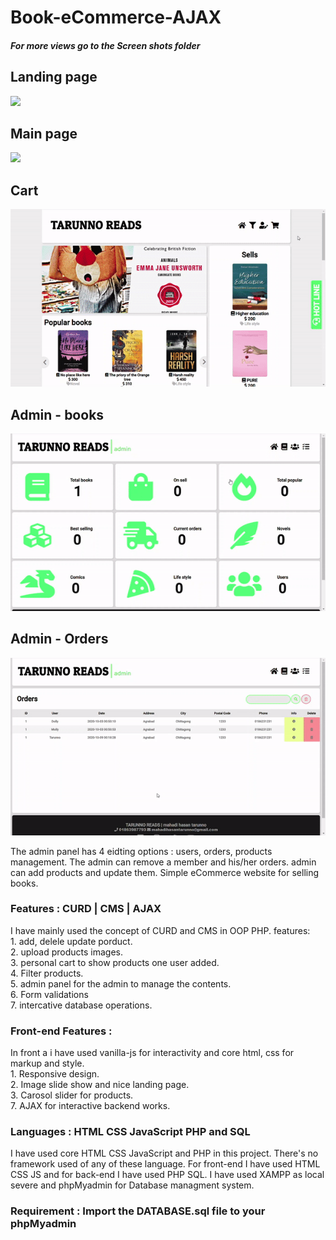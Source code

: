 # Book-eCommerce-AJAX

##### For more views go to the Screen shots folder
## Landing page
![](GIF/view1.gif)
## Main page
![](GIF/home.gif)
## Cart
![](GIF/cart.gif)
## Admin - books
![](GIF/admin.gif)
## Admin - Orders
![](GIF/order.gif)

The admin panel has 4 eidting options : users, orders, products management. The admin can remove a member and his/her orders.
admin can add products and update them. Simple eCommerce website for selling books.

### Features : CURD | CMS | AJAX
I have mainly used the concept of CURD and CMS in OOP PHP.
features:<br>
        1. add, delele update porduct.<br>
        2. upload products images.<br>
        3. personal cart to show products one user added.<br>
        4. Filter products.<br>
        5. admin panel for the admin to manage the contents.<br>
        6. Form validations <br>
        7. intercative database operations.<br>

### Front-end Features :
In front a i have used vanilla-js for interactivity
and core html, css for markup and style.<br>
        1. Responsive design. <br>
        2. Image slide show and nice landing page.<br>
        3. Carosol slider for products.<br> 
        7. AJAX for interactive backend works.<br>
              
### Languages : HTML CSS JavaScript PHP and SQL
I have used core HTML CSS JavaScript and PHP in this project. There's no framework used of any of these language.
For front-end I have used HTML CSS JS and for back-end I have used PHP SQL.
I have used XAMPP as local severe and phpMyadmin for Database managment system.

### Requirement : Import the DATABASE.sql file to your phpMyadmin 
